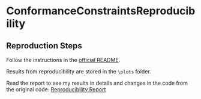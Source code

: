 # ConformanceConstraintsReproducibility

## Reproduction Steps

Follow the instructions in the [official README](https://github.com/afariha/ConformanceConstraintsReproducibility/blob/main/README.md).

Results from reproducibility are stored in the `\plots` folder.

Read the report to see my results in details and changes in the code from the original code: [Reproducibility Report](https://drive.google.com/file/d/1fmWis9WphU-ICKdPN92t30LCsaWxtma1/view?usp=sharing)
